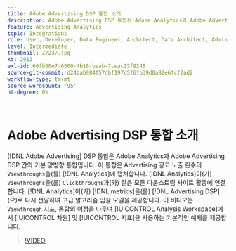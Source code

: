 ```yaml
---
title: Adobe Advertising DSP 통합 소개
description: Adobe Advertising DSP 통합은 Adobe Analytics과 Adobe Advertising DSP 간의 기본 양방향 통합입니다.
feature: Advertising Analytics
topic: Integrations
role: User, Developer, Data Engineer, Architect, Data Architect, Admin, Leader
level: Intermediate
thumbnail: 27237.jpg
kt: 2913
exl-id: 66fb50e7-6500-4b16-beab-7ceac17f9245
source-git-commit: d24bab984f57dbf197c5f6fb39d0a82e6fcf2ad2
workflow-type: tm+mt
source-wordcount: '95'
ht-degree: 0%

---
```


# Adobe Advertising DSP 통합 소개

[!DNL Adobe Advertising] DSP 통합은 Adobe Analytics과 Adobe Advertising DSP 간의 기본 양방향 통합입니다. 이 통합은 Advertising 광고 노출 횟수의 `Viewthroughs`을(를) [!DNL Analytics]에 캡처합니다. [!DNL Analytics]이(가) `Viewthroughs`을(를) `Clickthroughs`과(와) 같은 모든 다운스트림 사이트 활동에 연결합니다. [!DNL Analytics]이(가) [!DNL metrics]을(를) [!DNL Advertising DSP]&#x200B;(으)로 다시 전달하여 고급 알고리즘 입찰 모델을 제공합니다. 이 비디오는 `Viewthrough` 지표, 통합의 이점을 다루며 [!UICONTROL Analysis Workspace]에서 [!UICONTROL 차원] 및 [!UICONTROL 지표]을 사용하는 기본적인 예제를 제공합니다.

>[!VIDEO](https://video.tv.adobe.com/v/27237/?quality=12&learn=on)
